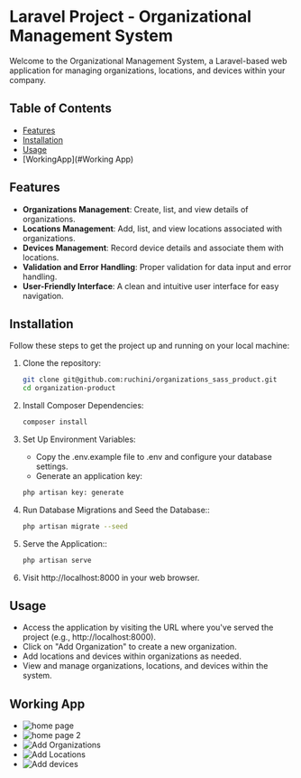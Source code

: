 # Laravel Project - Organizational Management System

Welcome to the Organizational Management System, a Laravel-based web application for managing organizations, locations, and devices within your company.

## Table of Contents

- [Features](#features)
- [Installation](#installation)
- [Usage](#usage)
- [WorkingApp](#Working App)

## Features

- **Organizations Management**: Create, list, and view details of organizations.
- **Locations Management**: Add, list, and view locations associated with organizations.
- **Devices Management**: Record device details and associate them with locations.
- **Validation and Error Handling**: Proper validation for data input and error handling.
- **User-Friendly Interface**: A clean and intuitive user interface for easy navigation.

## Installation

Follow these steps to get the project up and running on your local machine:

1. Clone the repository:
   ```sh
   git clone git@github.com:ruchini/organizations_sass_product.git
   cd organization-product
2. Install Composer Dependencies:
    ```sh
    composer install
3. Set Up Environment Variables:

   - Copy the .env.example file to .env and configure your database settings.
   - Generate an application key:

   ```sh 
   php artisan key: generate

4. Run Database Migrations and Seed the Database::
    ```sh
    php artisan migrate --seed
5. Serve the Application::
    ```sh
    php artisan serve
6. Visit http://localhost:8000 in your web browser.

## Usage
   - Access the application by visiting the URL where you've served the project (e.g., http://localhost:8000).
   - Click on "Add Organization" to create a new organization.
   - Add locations and devices within organizations as needed.
   - View and manage organizations, locations, and devices within the system.

## Working App

- ![home page](public/assests/home_page.png)
- ![home page 2](public/assests/home_page2.png)
- ![Add Organizations](public/assests/create_org.png)
- ![Add Locations](public/assests/create_loc.png)
- ![Add devices](public/assests/create_device.png)


